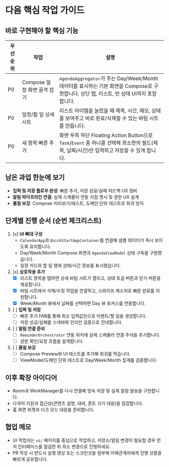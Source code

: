 # 다음 핵심 작업 가이드

## 바로 구현해야 할 핵심 기능
| 우선순위 | 작업 | 설명 |
| --- | --- | --- |
| P0 | Compose 일정 화면 골격 잡기 | `AgendaAggregator`가 주는 Day/Week/Month 데이터를 표시하는 기본 화면을 Compose로 구현합니다. 상단 탭, 리스트, 빈 상태 UI까지 포함합니다. |
| P0 | 일정/할 일 상세 시트 | 리스트 아이템을 눌렀을 때 제목, 시간, 메모, 상태를 보여주고 바로 완료/삭제할 수 있는 바텀 시트를 만듭니다. |
| P0 | 새 항목 빠른 추가 | 화면 우측 하단 Floating Action Button으로 `Task`/`Event` 중 하나를 선택해 최소한의 필드(제목, 날짜/시간)만 입력하고 저장할 수 있게 합니다. |

## 남은 과업 한눈에 보기
- **입력 및 저장 플로우 완성**: 빠른 추가, 저장 성공/실패 피드백 UX 정비
- **알림 파이프라인 연결**: 실제 스케줄러 연동 지점 명시 및 권한 UX 설계
- **품질 보강**: Compose 미리보기/테스트, 도메인 단위 테스트로 회귀 방지

## 단계별 진행 순서 (순번 체크리스트)
1. [x] **UI 뼈대 구성**
   - `CalendarApp`과 `QuickStartAppContainer`를 연결해 샘플 데이터가 즉시 보이도록 유지합니다.
   - Day/Week/Month Compose 화면과 `AgendaViewModel` 상태 구독을 구현했습니다.
   - 일정 카드와 할 일 행에 상태/시간 정보를 표시했습니다.
2. [x] **상호작용 추가**
   - [x] 리스트 항목을 탭하면 상세 바텀 시트가 열리고, 상태 토글 버튼과 닫기 버튼을 제공합니다.
   - [x] 바텀 시트에서 삭제/수정 작업을 연결하고, 스와이프 제스처로 빠른 완료를 지원합니다.
   - [x] Week/Month 뷰에서 날짜를 선택하면 Day 뷰 포커스를 연동합니다.
3. [ ] **입력 및 저장**
   - [ ] 빠른 추가 FAB를 통해 최소 입력값만으로 이벤트/할 일을 생성합니다.
   - [ ] 저장 성공/실패를 스낵바와 인라인 검증으로 안내합니다.
4. [ ] **알림 연결 준비**
   - [ ] `ReminderOrchestrator` 연동 위치에 실제 스케줄러 연결 주석을 추가합니다.
   - [ ] 권한 확인/요청 흐름을 설계합니다.
5. [ ] **품질 보강**
   - [ ] Compose Preview와 UI 테스트를 추가해 회귀를 막습니다.
   - [ ] ViewModel/도메인 단위 테스트로 Day/Week/Month 집계를 검증합니다.

## 이후 확장 아이디어
- Room과 WorkManager를 다시 연결해 영속 저장 및 실제 알림 발송을 구현합니다.
- 다국어 지원과 접근성(콘텐츠 설명, 대비, 폰트 크기 대응)을 점검합니다.
- 홈 화면 위젯과 다크 모드 대응을 준비합니다.

## 협업 메모
- UI 작업자는 `ui/` 패키지를 중심으로 작업하고, 저장소/알림 변경이 필요할 경우 먼저 인터페이스를 점검한 뒤 최소 변경으로 진행하세요.
- PR 작성 시 반드시 실행 영상 또는 스크린샷을 첨부해 이해관계자에게 진행 상황을 빠르게 공유합니다.
